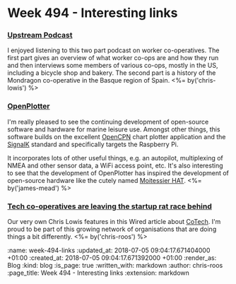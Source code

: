 Week 494 - Interesting links
============================

### [Upstream Podcast](https://www.upstreampodcast.org/workercoops1)

I enjoyed listening to this two part podcast on worker co-operatives. The first part gives an overview of what worker co-ops are and how they run and then interviews some members of various co-ops, mostly in the US, including a bicycle shop and bakery. The second part is a history of the Mondragon co-operative in the Basque region of Spain. <%= by('chris-lowis') %>


### [OpenPlotter](http://www.sailoog.com/openplotter)

I'm really pleased to see the continuing development of open-source software and hardware for marine leisure use. Amongst other things, this software builds on the excellent [OpenCPN][] chart plotter application and the [SignalK][] standard and specifically targets the Raspberry Pi.

It incorporates lots of other useful things, e.g. an autopilot, multiplexing of NMEA and other sensor data, a WiFi access point, etc. It's also interesting to see that the development of OpenPlotter has inspired the development of open-source hardware like the cutely named [Moitessier HAT][]. <%= by('james-mead') %>

[OpenCPN]: https://opencpn.org/
[SignalK]: http://signalk.org/
[Moitessier HAT]: https://www.rooco.eu/products/moitessier-hat-marine-navigation-raspberry-pi-openplotter/


### [Tech co-operatives are leaving the startup rat race behind](http://www.wired.co.uk/article/cotech-tech-cooperatives-blake-house-outlandish)

Our very own Chris Lowis features in this Wired article about [CoTech][co-tech]. I'm proud to be part of this growing network of organisations that are doing things a bit differently. <%= by('chris-roos') %>

[co-tech]: https://www.coops.tech/

:name: week-494-links
:updated_at: 2018-07-05 09:04:17.671404000 +01:00
:created_at: 2018-07-05 09:04:17.671392000 +01:00
:render_as: Blog
:kind: blog
:is_page: true
:written_with: markdown
:author: chris-roos
:page_title: Week 494 - Interesting links
:extension: markdown
